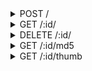 <details>
<summary>POST /</summary>
Upload some file. POST body should be multipart data containing the mime data to upload

__query strings__

|name|value|type|
| - | - | - |
|name|optional name of this file, if a random UUIDv4 is not desired|string|

__headers__

|name|value|required|
| - | - | - |
|Authorization|Auth header that was created by you when configuring this server. Servers should only have one application talking to them at a time, though this may be from a number of nodes with different auth headers|True|

__responses__

- 200 - File uploaded
```JSON
{
    "id": "UUIDv4 that points to this file"
}
```


</details>


<details>
<summary>GET /:id/</summary>
Get some stored file by its id

__query strings__

|name|value|type|default|
| - | - | - | - |
|cropx|Pixel crop on both ends of the x axis|int|0|
|cropy|Pixel crop on both ends of the y axis|int|0|
|scale|Image scale percent. Thumbnails use 30(?)|int > 0|100|
|scalex|Pixel scale on x axis|int| |
|scaley|Pixel scale on y axis|int| |

__headers__

|name|value|required|
| - | - | - |
|Authorization|Auth header that was created by you when configuring this server. Servers should only have one application talking to them at a time, though this may be from a number of nodes with different auth headers|True|

__path arguments__

|name|value|required|
| - | - | - |
|id|UUIDv4 of the object being queried|True|

__responses__

- 200 - Requested file
- 404 - No file exists
```JSON
{
    "error": "not_found"
}
```

- 410 - Content is gone
```JSON
{
    "error": "gone"
}
```


</details>
<details>
<summary>DELETE /:id/</summary>
Delete some stored file by its id

__headers__

|name|value|required|
| - | - | - |
|Authorization|Auth header that was created by you when configuring this server. Servers should only have one application talking to them at a time, though this may be from a number of nodes with different auth headers|True|

__path arguments__

|name|value|required|
| - | - | - |
|id|UUIDv4 of the object being queried|True|

__responses__

- 204 - File deleted

</details>


<details>
<summary>GET /:id/md5</summary>
Get the md5 hash of some file by its id

__headers__

|name|value|required|
| - | - | - |
|Authorization|Auth header that was created by you when configuring this server. Servers should only have one application talking to them at a time, though this may be from a number of nodes with different auth headers|True|

__path arguments__

|name|value|required|
| - | - | - |
|id|UUIDv4 of the object being queried|True|

__responses__

- 200 - Content md5
```JSON
{
    "md5": "md5 of this file"
}
```


</details>


<details>
<summary>GET /:id/thumb</summary>
Get the thumbnail of this image. This is a 512x512 version of this image

__headers__

|name|value|required|
| - | - | - |
|Authorization|Auth header that was created by you when configuring this server. Servers should only have one application talking to them at a time, though this may be from a number of nodes with different auth headers|True|

__path arguments__

|name|value|required|
| - | - | - |
|id|UUIDv4 of the object being queried|True|

__responses__

- 200 - Requested file

</details>
